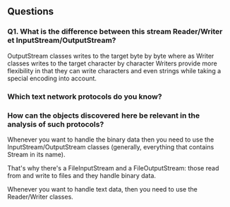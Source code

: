 ## Questions

### Q1. What is the difference between this stream Reader/Writer et InputStream/OutputStream?

OutputStream classes writes to the target byte by byte where as Writer classes writes to the target character by character
Writers provide more flexibility in that they can write characters and even strings while taking a special encoding into account. 

### Which text network protocols do you know?



### How can the objects discovered here be relevant in the analysis of such protocols?

Whenever you want to handle the binary data then you need to use the InputStream/OutputStream classes (generally, everything that contains Stream in its name).

That's why there's a FileInputStream and a FileOutputStream: those read from and write to files and they handle binary data.

Whenever you want to handle text data, then you need to use the Reader/Writer classes.